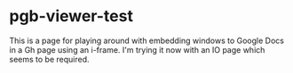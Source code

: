 
<div>
<h1>pgb-viewer-test</h1>

<p>This is a page for playing around with embedding windows to Google Docs in a Gh page using an i-frame. I'm trying it now with an IO page which seems to be required.</p>
  
  </div>
